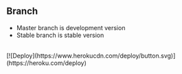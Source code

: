 ## Branch
- Master branch is development version
- Stable branch is stable version
<br>
[![Deploy](https://www.herokucdn.com/deploy/button.svg)](https://heroku.com/deploy) 